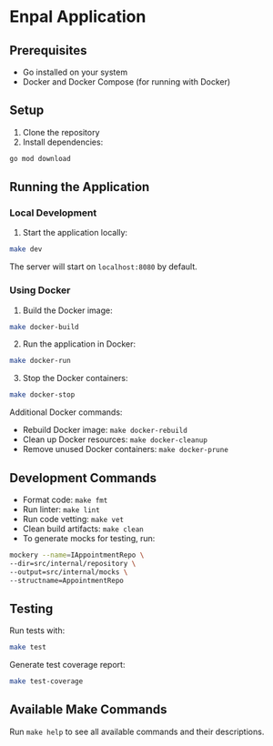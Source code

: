 # Enpal Application

## Prerequisites
- Go installed on your system
- Docker and Docker Compose (for running with Docker)

## Setup
1. Clone the repository
2. Install dependencies:
```bash
go mod download
```

## Running the Application

### Local Development
1. Start the application locally:
```bash
make dev
```
The server will start on `localhost:8080` by default.

### Using Docker
1. Build the Docker image:
```bash
make docker-build
```

2. Run the application in Docker:
```bash
make docker-run
```

3. Stop the Docker containers:
```bash
make docker-stop
```

Additional Docker commands:
- Rebuild Docker image: `make docker-rebuild`
- Clean up Docker resources: `make docker-cleanup`
- Remove unused Docker containers: `make docker-prune`

## Development Commands
- Format code: `make fmt`
- Run linter: `make lint`
- Run code vetting: `make vet`
- Clean build artifacts: `make clean`
- To generate mocks for testing, run:
```bash
mockery --name=IAppointmentRepo \
--dir=src/internal/repository \
--output=src/internal/mocks \
--structname=AppointmentRepo
```

## Testing
Run tests with:
```bash
make test
```

Generate test coverage report:
```bash
make test-coverage
```

## Available Make Commands
Run `make help` to see all available commands and their descriptions.

